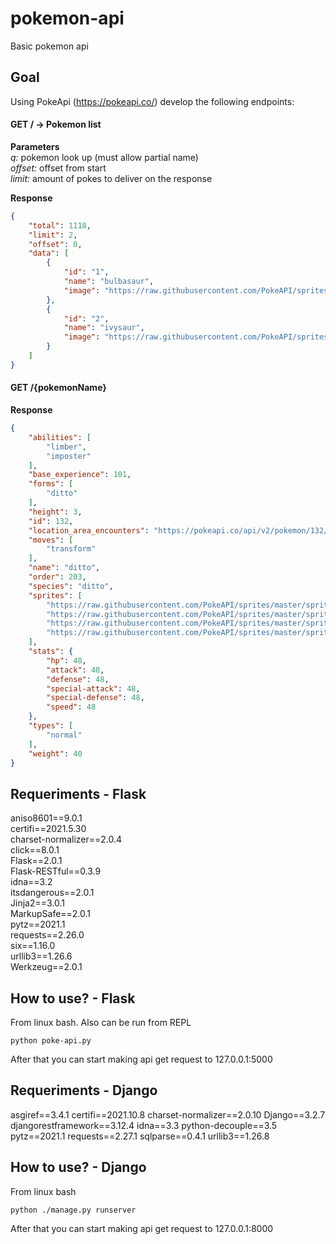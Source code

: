 # pokemon-api
Basic pokemon api

## Goal
Using PokeApi (https://pokeapi.co/) develop the following endpoints:
#### GET / -> Pokemon list
**Parameters**  
*q:* pokemon look up (must allow partial name)  
*offset:* offset from start  
*limit:* amount of pokes to deliver on the response  

**Response**
```json
{
    "total": 1118,
    "limit": 2,
    "offset": 0,
    "data": [
        {
            "id": "1",
            "name": "bulbasaur",
            "image": "https://raw.githubusercontent.com/PokeAPI/sprites/master/sprites/pokemon/1.png"
        },
        {
            "id": "2",
            "name": "ivysaur",
            "image": "https://raw.githubusercontent.com/PokeAPI/sprites/master/sprites/pokemon/2.png"
        }
    ]
}
```

#### GET /{pokemonName}
**Response**
```json
{
    "abilities": [
        "limber",
        "imposter"
    ],
    "base_experience": 101,
    "forms": [
        "ditto"
    ],
    "height": 3,
    "id": 132,
    "location_area_encounters": "https://pokeapi.co/api/v2/pokemon/132/encounters",
    "moves": [
        "transform"
    ],
    "name": "ditto",
    "order": 203,
    "species": "ditto",
    "sprites": [
        "https://raw.githubusercontent.com/PokeAPI/sprites/master/sprites/pokemon/back/132.png",
        "https://raw.githubusercontent.com/PokeAPI/sprites/master/sprites/pokemon/back/shiny/132.png",
        "https://raw.githubusercontent.com/PokeAPI/sprites/master/sprites/pokemon/132.png",
        "https://raw.githubusercontent.com/PokeAPI/sprites/master/sprites/pokemon/shiny/132.png"
    ],
    "stats": {
        "hp": 48,
        "attack": 48,
        "defense": 48,
        "special-attack": 48,
        "special-defense": 48,
        "speed": 48
    },
    "types": [
        "normal"
    ],
    "weight": 40
}
```

## Requeriments - Flask
aniso8601==9.0.1  
certifi==2021.5.30  
charset-normalizer==2.0.4  
click==8.0.1  
Flask==2.0.1  
Flask-RESTful==0.3.9  
idna==3.2  
itsdangerous==2.0.1  
Jinja2==3.0.1  
MarkupSafe==2.0.1  
pytz==2021.1  
requests==2.26.0  
six==1.16.0  
urllib3==1.26.6  
Werkzeug==2.0.1  

## How to use? - Flask
From linux bash. Also can be run from REPL
```
python poke-api.py
```
After that you can start making api get request to 127.0.0.1:5000

## Requeriments - Django
asgiref==3.4.1
certifi==2021.10.8
charset-normalizer==2.0.10
Django==3.2.7
djangorestframework==3.12.4
idna==3.3
python-decouple==3.5
pytz==2021.1
requests==2.27.1
sqlparse==0.4.1
urllib3==1.26.8

## How to use? - Django
From linux bash
```
python ./manage.py runserver
```
After that you can start making api get request to 127.0.0.1:8000